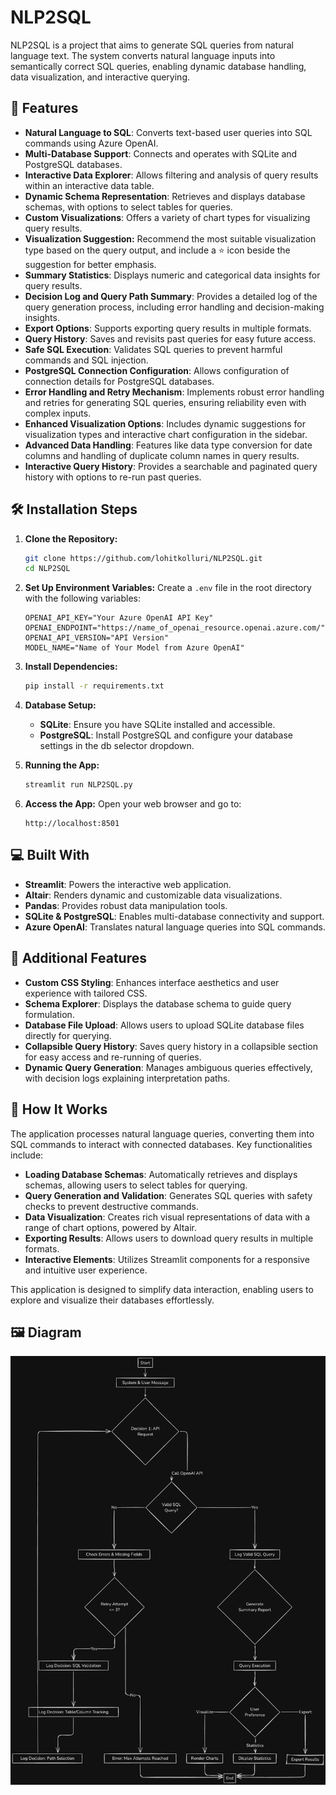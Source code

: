 # NLP2SQL

NLP2SQL is a project that aims to generate SQL queries from natural language text. The system converts natural language inputs into semantically correct SQL queries, enabling dynamic database handling, data visualization, and interactive querying.

## 🧐 Features

- **Natural Language to SQL**: Converts text-based user queries into SQL commands using Azure OpenAI.
- **Multi-Database Support**: Connects and operates with SQLite and PostgreSQL databases.
- **Interactive Data Explorer**: Allows filtering and analysis of query results within an interactive data table.
- **Dynamic Schema Representation**: Retrieves and displays database schemas, with options to select tables for queries.
- **Custom Visualizations**: Offers a variety of chart types for visualizing query results.
- **Visualization Suggestion:** Recommend the most suitable visualization type based on the query output, and include a ⭐️ icon beside the suggestion for better emphasis.
- **Summary Statistics**: Displays numeric and categorical data insights for query results.
- **Decision Log and Query Path Summary**: Provides a detailed log of the query generation process, including error handling and decision-making insights.
- **Export Options**: Supports exporting query results in multiple formats.
- **Query History**: Saves and revisits past queries for easy future access.
- **Safe SQL Execution**: Validates SQL queries to prevent harmful commands and SQL injection.
- **PostgreSQL Connection Configuration**: Allows configuration of connection details for PostgreSQL databases.
- **Error Handling and Retry Mechanism**: Implements robust error handling and retries for generating SQL queries, ensuring reliability even with complex inputs.
- **Enhanced Visualization Options**: Includes dynamic suggestions for visualization types and interactive chart configuration in the sidebar.
- **Advanced Data Handling**: Features like data type conversion for date columns and handling of duplicate column names in query results.
- **Interactive Query History**: Provides a searchable and paginated query history with options to re-run past queries.

## 🛠️ Installation Steps

1. **Clone the Repository:**

   ```bash
   git clone https://github.com/lohitkolluri/NLP2SQL.git
   cd NLP2SQL
   ```

2. **Set Up Environment Variables:**
   Create a `.env` file in the root directory with the following variables:

   ```env
   OPENAI_API_KEY="Your Azure OpenAI API Key"
   OPENAI_ENDPOINT="https://name_of_openai_resource.openai.azure.com/"
   OPENAI_API_VERSION="API Version"
   MODEL_NAME="Name of Your Model from Azure OpenAI"
   ```

3. **Install Dependencies:**

   ```bash
   pip install -r requirements.txt
   ```

4. **Database Setup:**

   - **SQLite**: Ensure you have SQLite installed and accessible.
   - **PostgreSQL**: Install PostgreSQL and configure your database settings in the db selector dropdown.

5. **Running the App:**

   ```bash
   streamlit run NLP2SQL.py
   ```

6. **Access the App:**
   Open your web browser and go to:
   ```
   http://localhost:8501
   ```

## 💻 Built With

- **Streamlit**: Powers the interactive web application.
- **Altair**: Renders dynamic and customizable data visualizations.
- **Pandas**: Provides robust data manipulation tools.
- **SQLite & PostgreSQL**: Enables multi-database connectivity and support.
- **Azure OpenAI**: Translates natural language queries into SQL commands.

## 🚀 Additional Features

- **Custom CSS Styling**: Enhances interface aesthetics and user experience with tailored CSS.
- **Schema Explorer**: Displays the database schema to guide query formulation.
- **Database File Upload**: Allows users to upload SQLite database files directly for querying.
- **Collapsible Query History**: Saves query history in a collapsible section for easy access and re-running of queries.
- **Dynamic Query Generation**: Manages ambiguous queries effectively, with decision logs explaining interpretation paths.

## 📝 How It Works

The application processes natural language queries, converting them into SQL commands to interact with connected databases. Key functionalities include:

- **Loading Database Schemas**: Automatically retrieves and displays schemas, allowing users to select tables for querying.
- **Query Generation and Validation**: Generates SQL queries with safety checks to prevent destructive commands.
- **Data Visualization**: Creates rich visual representations of data with a range of chart options, powered by Altair.
- **Exporting Results**: Allows users to download query results in multiple formats.
- **Interactive Elements**: Utilizes Streamlit components for a responsive and intuitive user experience.

This application is designed to simplify data interaction, enabling users to explore and visualize their databases effortlessly.

## 🖼️ Diagram

<p align="center">
    <img src="NLP2SQL.png" alt="NLP2SQL Diagram" width="600px">
</p>
